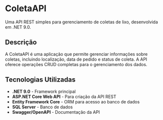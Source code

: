 # ColetaAPI

Uma API REST simples para gerenciamento de coletas de lixo, desenvolvida em .NET 9.0.

## Descrição

A ColetaAPI é uma aplicação que permite gerenciar informações sobre coletas, incluindo localização, data de pedido e status de coleta. A API oferece operações CRUD completas para o gerenciamento dos dados.

## Tecnologias Utilizadas

- **.NET 9.0** - Framework principal
- **ASP.NET Core Web API** - Para criação da API REST
- **Entity Framework Core** - ORM para acesso ao banco de dados
- **SQL Server** - Banco de dados
- **Swagger/OpenAPI** - Documentação da API
